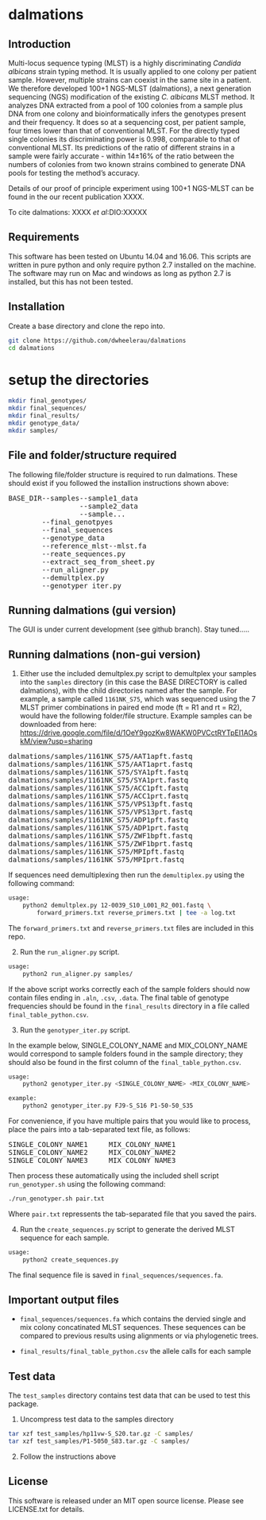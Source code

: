 # dalmations

## Introduction  
Multi-locus sequence typing (MLST) is a highly discriminating *Candida albicans* strain typing method. It is usually applied to one colony per patient sample. However, multiple strains can coexist in the same site in a patient. We therefore developed 100+1 NGS-MLST (dalmations), a next generation sequencing (NGS) modification of the existing *C. albicans* MLST method. It analyzes DNA extracted from a pool of 100 colonies from a sample plus DNA from one colony and bioinformatically infers the genotypes present and their frequency. It does so at a sequencing cost, per patient sample, four times lower than that of conventional MLST.  For the directly typed single colonies its discriminating power is 0.998, comparable to that of conventional MLST. Its predictions of the ratio of different strains in a sample were fairly accurate - within 14±16% of the ratio between the numbers of colonies from two known strains combined to generate DNA pools for testing the method’s accuracy.  

Details of our proof of principle experiment using 100+1 NGS-MLST can be found in the our recent publication XXXX.

To cite dalmations:
XXXX *et al*:DIO:XXXXX  

## Requirements  
This software has been tested on Ubuntu 14.04 and 16.06. This scripts are written in pure python and only require python 2.7 installed on the machine. The software may run on Mac and windows as long as python 2.7 is installed, but this has not been tested.


## Installation  
Create a base directory and clone the repo into.  
```bash
git clone https://github.com/dwheelerau/dalmations
cd dalmations
```

# setup the directories
```bash
mkdir final_genotypes/
mkdir final_sequences/
mkdir final_results/
mkdir genotype_data/
mkdir samples/
```

## File and folder/structure required  
The following file/folder structure is required to run dalmations. These should exist if you followed the installion instructions shown above:  
<pre>
BASE_DIR--samples--sample1_data
                 --sample2_data
                 --sample...
        --final_genotpyes 
        --final_sequences 
        --genotype_data  
        --reference_mlst--mlst.fa
        --reate_sequences.py  
        --extract_seq_from_sheet.py 
        --run_aligner.py  
        --demultplex.py  
        --genotyper_iter.py 
</pre>

## Running dalmations (gui version)
The GUI is under current development (see github branch). Stay tuned.....

## Running dalmations (non-gui version)

1. Either use the included demultplex.py script to demultplex your samples into the `samples` directory (in this case the BASE DIRECTORY is called dalmations), with the child directories named after the sample. For example, a sample called `1161NK_S75`, which was sequenced using the 7 MLST primer combinations in paired end mode (ft = R1 and rt = R2), would have the following folder/file structure. Example samples can be downloaded from here: https://drive.google.com/file/d/1OeY9gozKw8WAKW0PVCctRYTpEI1AOskM/view?usp=sharing   
<pre>
dalmations/samples/1161NK_S75/AAT1apft.fastq  
dalmations/samples/1161NK_S75/AAT1aprt.fastq  
dalmations/samples/1161NK_S75/SYA1pft.fastq  
dalmations/samples/1161NK_S75/SYA1prt.fastq  
dalmations/samples/1161NK_S75/ACC1pft.fastq  
dalmations/samples/1161NK_S75/ACC1prt.fastq   
dalmations/samples/1161NK_S75/VPS13pft.fastq  
dalmations/samples/1161NK_S75/VPS13prt.fastq   
dalmations/samples/1161NK_S75/ADP1pft.fastq  
dalmations/samples/1161NK_S75/ADP1prt.fastq   
dalmations/samples/1161NK_S75/ZWF1bpft.fastq  
dalmations/samples/1161NK_S75/ZWF1bprt.fastq  
dalmations/samples/1161NK_S75/MPIpft.fastq    
dalmations/samples/1161NK_S75/MPIprt.fastq
</pre>

If sequences need demultiplexing then run the `demultiplex.py` using the following command:   

```bash
usage:  
    python2 demultplex.py 12-0039_S10_L001_R2_001.fastq \
        forward_primers.txt reverse_primers.txt | tee -a log.txt
```

The `forward_primers.txt` and `reverse_primers.txt` files are included in this repo.  

2.  Run the `run_aligner.py` script.  

```bash
usage:
    python2 run_aligner.py samples/
```
If the above script works correctly each of the sample folders should now contain files ending in `.aln`, `.csv`, `.data`. The final table of genotype frequencies should be found in the `final_results` directory in a file called `final_table_python.csv`.   

3.  Run the `genotyper_iter.py` script.  

In the example below, SINGLE_COLONY_NAME and MIX_COLONY_NAME would correspond to sample folders found in the sample directory; they should also be found in the first column of the `final_table_python.csv`.  

```bash
usage:
    python2 genotyper_iter.py <SINGLE_COLONY_NAME> <MIX_COLONY_NAME>  

example:
    python2 genotyper_iter.py FJ9-S_S16 P1-50-50_S35    
```

For convenience, if you have multiple pairs that you would like to process, place the pairs into a tab-separated text file, as follows:
<pre>
SINGLE_COLONY_NAME1     MIX_COLONY_NAME1
SINGLE_COLONY_NAME2     MIX_COLONY_NAME2
SINGLE_COLONY_NAME3     MIX_COLONY_NAME3
</pre>

Then process these automatically using the included shell script `run_genotyper.sh` using the following command:

```bash
./run_genotyper.sh pair.txt
```

Where `pair.txt` repressents the tab-separated file that you saved the pairs.

4.  Run the `create_sequences.py` script to generate the derived MLST sequence for each sample.  

```bash
usage:
    python2 create_sequences.py
```
The final sequence file is saved in `final_sequences/sequences.fa`.  

## Important output files  
* `final_sequences/sequences.fa` which contains the dervied single and mix colony concatinated MLST sequences. These sequences can be compared to previous results using alignments or via phylogenetic trees.  

* `final_results/final_table_python.csv` the allele calls for each sample  

## Test data
The ```test_samples``` directory contains test data that can be used to test
this package.  
1. Uncompress test data to the samples directory  
```bash
tar xzf test_samples/hp11vw-S_S20.tar.gz -C samples/  
tar xzf test_samples/P1-5050_S83.tar.gz -C samples/  
```

2. Follow the instructions above  

## License
This software is released under an MIT open source license. Please see
LICENSE.txt for details.
